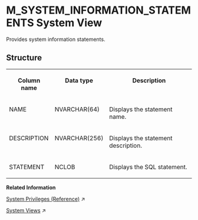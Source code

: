 <!-- loio20c5dfac751910148a3fc81b81b2d19b -->

# M\_SYSTEM\_INFORMATION\_STATEMENTS System View

Provides system information statements.



<a name="loio20c5dfac751910148a3fc81b81b2d19b___m__s_y_s_t_e_m__i_n_f_o_r_m_a_t_i_o_n__s_t_a_t_e_m_e_n_t_s_1struct_M_SYSTEM_INFORMATION_STATEMENTS"/>

## Structure


<table>
<tr>
<th valign="top">

Column name

</th>
<th valign="top">

Data type

</th>
<th valign="top">

Description

</th>
</tr>
<tr>
<td valign="top">

NAME

</td>
<td valign="top">

NVARCHAR\(64\)

</td>
<td valign="top">

Displays the statement name.

</td>
</tr>
<tr>
<td valign="top">

DESCRIPTION

</td>
<td valign="top">

NVARCHAR\(256\)

</td>
<td valign="top">

Displays the statement description.

</td>
</tr>
<tr>
<td valign="top">

STATEMENT

</td>
<td valign="top">

NCLOB

</td>
<td valign="top">

Displays the SQL statement.

</td>
</tr>
</table>

**Related Information**  


[System Privileges (Reference)](https://help.sap.com/viewer/a1317de16a1e41a6b0ff81849d80713c/2024_1_QRC/en-US/4c6d4c4167ed42bcbbb2a0ed87790607.html "System privileges control general system activities.") :arrow_upper_right:

[System Views](https://help.sap.com/viewer/d1cb63c8dd8e4c35a0f18aef632687f0/2024_1_QRC/en-US/25c9288d843945b7a9f39ccbc82c8bfa.html "System views for user-defined libraries.") :arrow_upper_right:

